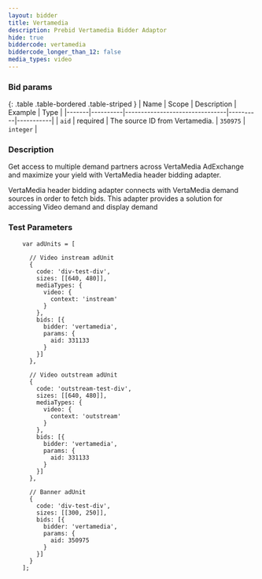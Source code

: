```yaml
---
layout: bidder
title: Vertamedia
description: Prebid Vertamedia Bidder Adaptor
hide: true
biddercode: vertamedia
biddercode_longer_than_12: false
media_types: video
---
```


### Bid params

{: .table .table-bordered .table-striped }
| Name  | Scope    | Description                    | Example  | Type      |
|-------|----------|--------------------------------|----------|-----------|
| `aid` | required | The source ID from Vertamedia. | `350975` | `integer` |


### Description
Get access to multiple demand partners across VertaMedia AdExchange and maximize your yield with VertaMedia header bidding adapter.

VertaMedia header bidding adapter connects with VertaMedia demand sources in order to fetch bids.
This adapter provides a solution for accessing Video demand and display demand

### Test Parameters
```
    var adUnits = [

      // Video instream adUnit
      {
        code: 'div-test-div',
        sizes: [[640, 480]],
        mediaTypes: {
          video: {
            context: 'instream'
          }
        },
        bids: [{
          bidder: 'vertamedia',
          params: {
            aid: 331133
          }
        }]
      },

      // Video outstream adUnit
      {
        code: 'outstream-test-div',
        sizes: [[640, 480]],
        mediaTypes: {
          video: {
            context: 'outstream'
          }
        },
        bids: [{
          bidder: 'vertamedia',
          params: {
            aid: 331133
          }
        }]
      },

      // Banner adUnit
      {
        code: 'div-test-div',
        sizes: [[300, 250]],
        bids: [{
          bidder: 'vertamedia',
          params: {
            aid: 350975
          }
        }]
      }
    ];
```
